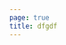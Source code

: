 ```yaml
---
page: true
title: dfgdf
---
```


<script setup>
import Home from '@theme/components/Home.vue'
</script>

<Home />
